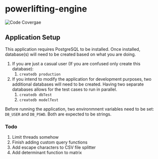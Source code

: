 # powerlifting-engine

![Code Covergae](https://github.com/barbell-math/block/blob/master/.github/workflows/ci.yml/badge.svg?event=push)

## Application Setup
This application requires PostgreSQL to be installed. Once installed, database(s) will need to be created based on what you are doing.
1. If you are just a casual user (If you are confused only create this database):
    1. ```createdb production```
1. If you intend to modify the application for development purposes, two additional databases will need to be created. Having two separate databases allows for the test cases to run in parallel.
    1. ```createdb dbTest```
    1. ```createdb modelTest```

Before running the application, two environmnent variables need to be set: ```DB_USER``` and ```DB_PSWD```. Both are expected to be strings.

### Todo
1. Limit threads somehow
1. Finish adding custom query functions
1. Add escape characters to CSV file splitter
1. Add determinant function to matrix

